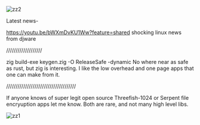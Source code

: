 ![zz2](https://github.com/user-attachments/assets/e54f4c9f-843b-4ae3-85b3-515c673b739e)


Latest news-



https://youtu.be/bWXmDvKU1Ww?feature=shared  shocking linux news from djware 



///////////////////

zig build-exe keygen.zig -O ReleaseSafe -dynamic    No where near as safe as rust, but zig is interesting. I like the low overhead and one page apps that one can make from it. 

/////////////////////////////////////

If anyone knows of super legit open source Threefish-1024  or Serpent file encryuption apps let me know. Both are rare, and not many high level libs. 



![zz1](https://github.com/user-attachments/assets/26522f0b-7f6e-43b8-9298-d24958cd6ec4)
